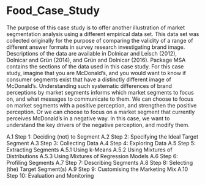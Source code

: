 # Food_Case_Study

The purpose of this case study is to offer another illustration of market segmentation
analysis using a different empirical data set.
This data set was collected originally for the purpose of comparing the validity
of a range of different answer formats in survey research investigating brand image.
Descriptions of the data are available in Dolnicar and Leisch (2012), Dolnicar and
Grün (2014), and Grün and Dolnicar (2016). Package MSA contains the sections of
the data used in this case study.
For this case study, imagine that you are McDonald’s, and you would want
to know if consumer segments exist that have a distinctly different image of
McDonald’s. Understanding such systematic differences of brand perceptions by
market segments informs which market segments to focus on, and what messages to
communicate to them. We can choose to focus on market segments with a positive
perception, and strengthen the positive perception. Or we can choose to focus on a
market segment that currently perceives McDonald’s in a negative way. In this case,
we want to understand the key drivers of the negative perception, and modify them.

A.1 Step 1: Deciding (not) to Segment
A.2 Step 2: Specifying the Ideal Target Segment
A.3 Step 3: Collecting Data
A.4 Step 4: Exploring Data
A.5 Step 5: Extracting Segments
A.5.1 Using k-Means
A.5.2 Using Mixtures of Distributions
A.5.3 Using Mixtures of Regression Models
A.6 Step 6: Profiling Segments
A.7 Step 7: Describing Segments
A.8 Step 8: Selecting (the) Target Segment(s)
A.9 Step 9: Customising the Marketing Mix
A.10 Step 10: Evaluation and Monitoring
